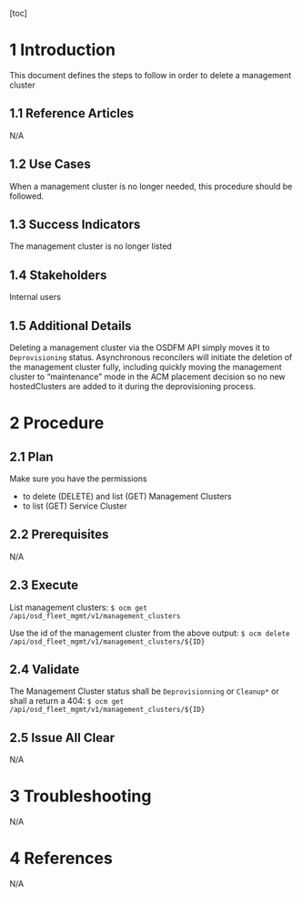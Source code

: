 
 
[toc]
 
# 1 Introduction
 
This document defines the steps to follow in order to delete a management cluster
 
## 1.1 Reference Articles
 
N/A
 
## 1.2 Use Cases
 
When a management cluster is no longer needed, this procedure should be followed.

## 1.3 Success Indicators
 
The management cluster is no longer listed
 
## 1.4 Stakeholders
 
Internal users
 
## 1.5 Additional Details
 
Deleting a management cluster via the OSDFM API simply moves it to `Deprovisioning` status. Asynchronous reconcilers will initiate the deletion of the management cluster fully, including quickly moving the management cluster to “maintenance” mode in the ACM placement decision so no new hostedClusters are added to it during the deprovisioning process.
 
# 2 Procedure
 
## 2.1 Plan
 
Make sure you have the permissions
* to delete (DELETE) and list (GET) Management Clusters 
* to list (GET) Service Cluster
 
## 2.2 Prerequisites
 
N/A
 
## 2.3 Execute
 
List management clusters:
```$ ocm get /api/osd_fleet_mgmt/v1/management_clusters```

Use the id of the management cluster from the above output:
```$ ocm delete /api/osd_fleet_mgmt/v1/management_clusters/${ID}```

 
## 2.4 Validate
 
The Management Cluster status shall be `Deprovisionning` or `Cleanup*` or shall a return a 404:
```$ ocm get /api/osd_fleet_mgmt/v1/management_clusters/${ID}```
 
## 2.5 Issue All Clear
 
N/A
# 3 Troubleshooting
 
N/A 
# 4 References
 
N/A
